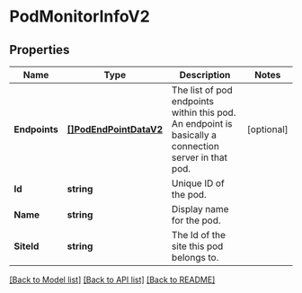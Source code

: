 # PodMonitorInfoV2

## Properties

Name | Type | Description | Notes
------------ | ------------- | ------------- | -------------
**Endpoints** | [**[]PodEndPointDataV2**](PodEndPointDataV2.md) | The list of pod endpoints within this pod. An endpoint is basically a connection server in that pod. | [optional] 
**Id** | **string** | Unique ID of the pod. | 
**Name** | **string** | Display name for the pod. | 
**SiteId** | **string** | The Id of the site this pod belongs to. | 

[[Back to Model list]](../README.md#documentation-for-models) [[Back to API list]](../README.md#documentation-for-api-endpoints) [[Back to README]](../README.md)


